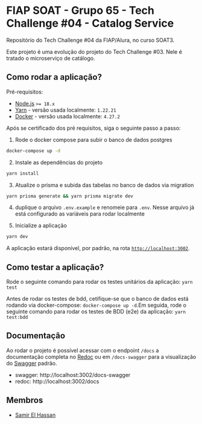 # FIAP SOAT - Grupo 65 - Tech Challenge #04 - Catalog Service

Repositório do Tech Challenge #04 da FIAP/Alura, no curso SOAT3. 

Este projeto é uma evolução do projeto do Tech Challenge #03. Nele é tratado o microserviço de catálogo.

## Como rodar a aplicação?

Pré-requisitos:

- [Node.js](https://nodejs.org/en) `>= 18.x`
- [Yarn](https://yarnpkg.com/) - versão usada localmente: `1.22.21`
- [Docker](https://www.docker.com/) - versão usada localmente: `4.27.2`

Após se certificado dos pré requisitos, siga o seguinte passo a passo:

1. Rode o docker compose para subir o banco de dados postgres
```bash
docker-compose up -d
```

2. Instale as dependências do projeto
```bash
yarn install
```

3. Atualize o prisma e subida das tabelas no banco de dados via migration
```bash
yarn prisma generate && yarn prisma migrate dev
```

4. duplique o arquivo `.env.example` e renomeie para `.env`. Nesse arquivo já está configurado as variáveis para rodar localmente

4. Inicialize a aplicação
```bash
yarn dev
```

A aplicação estará disponível, por padrão, na rota [`http://localhost:3002`](http://localhost:3002).


## Como testar a aplicação?

Rode o seguinte comando para rodar os testes unitários da aplicação: `yarn test`

Antes de rodar os testes de bdd, cetifique-se que o banco de dados está rodando via docker-compose: `docker-compose up -d`.Em seguida, rode o seguinte comando para rodar os testes de BDD (e2e) da aplicação: `yarn test:bdd`

## Documentação

Ao rodar o projeto é possível acessar com o endpoint `/docs` a documentação completa no [Redoc](https://github.com/Redocly/redoc) ou em `/docs-swagger` para a visualização do [Swagger](swagger.io) padrão.

- swagger: http://localhost:3002/docs-swagger
- redoc: http://localhost:3002/docs

## Membros
- [Samir El Hassan](github.com/samirelhassann)
